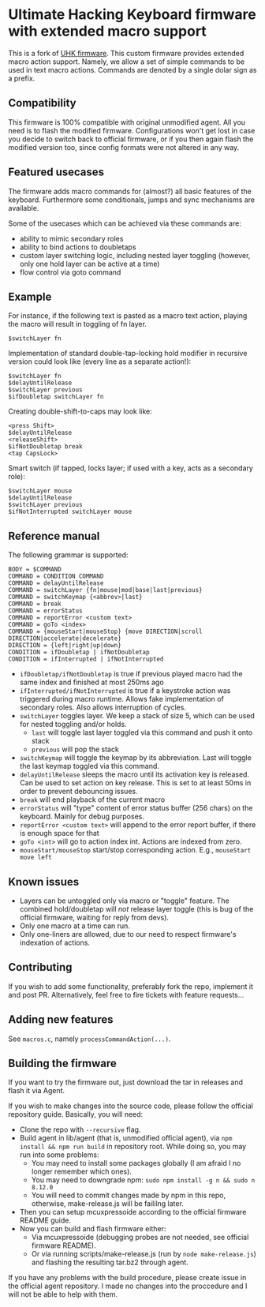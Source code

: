 # Ultimate Hacking Keyboard firmware with extended macro support

This is a fork of [UHK firmware](https://github.com/UltimateHackingKeyboard/firmware). This custom firmware provides extended macro action support. Namely, we allow a set of simple commands to be used in text macro actions. Commands are denoted by a single dolar sign  as a prefix. 

## Compatibility

This firmware is 100% compatible with original unmodified agent. All you need is to flash the modified firmware. Configurations won't get lost in case you decide to switch back to official firmware, or if you then again flash the modified version too, since config formats were not altered in any way.

## Featured usecases

The firmware adds macro commands for (almost?) all basic features of the keyboard. Furthermore some conditionals, jumps and sync mechanisms are available.

Some of the usecases which can be achieved via these commands are: 
- ability to mimic secondary roles 
- ability to bind actions to doubletaps 
- custom layer switching logic, including nested layer toggling (however, only one hold layer can be active at a time)
- flow control via goto command

## Example
For instance, if the following text is pasted as a macro text action, playing the macro will result in toggling of fn layer.
    
    $switchLayer fn

Implementation of standard double-tap-locking hold modifier in recursive version could look like (every line as a separate action!):

    $switchLayer fn
    $delayUntilRelease
    $switchLayer previous
    $ifDoubletap switchLayer fn

Creating double-shift-to-caps may look like:
   
    <press Shift>
    $delayUntilRelease
    <releaseShift>
    $ifNotDoubletap break
    <tap CapsLock>

Smart switch (if tapped, locks layer; if used with a key, acts as a secondary role):

    $switchLayer mouse
    $delayUntilRelease
    $switchLayer previous
    $ifNotInterrupted switchLayer mouse

## Reference manual

The following grammar is supported:

    BODY = $COMMAND
    COMMAND = CONDITION COMMAND
    COMMAND = delayUntilRelease
    COMMAND = switchLayer {fn|mouse|mod|base|last|previous}
    COMMAND = switchKeymap {<abbrev>|last}
    COMMAND = break
    COMMAND = errorStatus
    COMMAND = reportError <custom text>
    COMMAND = goTo <index>
    COMMAND = {mouseStart|mouseStop} {move DIRECTION|scroll DIRECTION|accelerate|decelerate}
    DIRECTION = {left|right|up|down}
    CONDITION = ifDoubletap | ifNotDoubletap
    CONDITION = ifInterrupted | ifNotInterrupted

- `ifDoubletap/ifNotDoubletap` is true if previous played macro had the same index and finished at most 250ms ago
- `ifInterrupted/ifNotInterrupted` is true if a keystroke action was triggered during macro runtime. Allows fake implementation of secondary roles. Also allows interruption of cycles.
- `switchLayer` toggles layer. We keep a stack of size 5, which can be used for nested toggling and/or holds.
  - `last` will toggle last layer toggled via this command and push it onto stack
  - `previous` will pop the stack
- `switchKeymap` will toggle the keymap by its abbreviation. Last will toggle the last keymap toggled via this command.
- `delayUntilRelease` sleeps the macro until its activation key is released. Can be used to set action on key release. This is set to at least 50ms in order to prevent debouncing issues.
- `break` will end playback of the current macro
- `errorStatus` will "type" content of error status buffer (256 chars) on the keyboard. Mainly for debug purposes.
- `reportError <custom text>` will append <custom text> to the error report buffer, if there is enough space for that
- `goTo <int>` will go to action index int. Actions are indexed from zero.
- `mouseStart/mouseStop` start/stop corresponding action. E.g., `mouseStart move left`


## Known issues

- Layers can be untoggled only via macro or "toggle" feature. The combined hold/doubletap will *not* release layer toggle (this is bug of the official firmware, waiting for reply from devs).  
- Only one macro at a time can run.
- Only one-liners are allowed, due to our need to respect firmware's indexation of actions.

## Contributing

If you wish to add some functionality, preferably fork the repo, implement it and post PR. Alternatively, feel free to fire tickets with feature requests... 

## Adding new features

See `macros.c`, namely `processCommandAction(...)`.

## Building the firmware

If you want to try the firmware out, just download the tar in releases and flash it via Agent. 

If you wish to make changes into the source code, please follow the official repository guide. Basically, you will need:

- Clone the repo with `--recursive` flag.
- Build agent in lib/agent (that is, unmodified official agent), via `npm install && npm run build` in repository root. While doing so, you may run into some problems:
  - You may need to install some packages globally (I am afraid I no longer remember which ones).
  - You may need to downgrade npm: `sudo npm install -g n && sudo n 8.12.0`
  - You will need to commit changes made by npm in this repo, otherwise, make-release.js will be faililng later.
- Then you can setup mcuxpressoide according to the official firmware README guide.
- Now you can build and flash firmware either:
  - Via mcuxpressoide (debugging probes are not needed, see official firmware README).
  - Or via running scripts/make-release.js (run by `node make-release.js`) and flashing the resulting tar.bz2 through agent.
  
If you have any problems with the build procedure, please create issue in the official agent repository. I made no changes into the proccedure and I will not be able to help with them.
